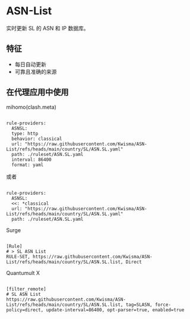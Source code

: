 
# ASN-List
    
实时更新 SL 的 ASN 和 IP 数据库。
    
## 特征
    
- 每日自动更新
- 可靠且准确的来源
    
## 在代理应用中使用
    
mihomo(clash.meta)
   
<pre><code class="language-javascript">
rule-providers:
  ASNSL:
  type: http
  behavior: classical
  url: "https://raw.githubusercontent.com/Kwisma/ASN-List/refs/heads/main/country/SL/ASN.SL.yaml"
  path: ./ruleset/ASN.SL.yaml
  interval: 86400
  format: yaml
</code></pre>

或者

<pre><code class="language-javascript">
rule-providers:
  ASNSL:
  <<: *classical
  url: "https://raw.githubusercontent.com/Kwisma/ASN-List/refs/heads/main/country/SL/ASN.SL.yaml"
  path: ./ruleset/ASN.SL.yaml
</code></pre>
    
Surge
    
<pre><code class="language-javascript">
[Rule]
# > SL ASN List
RULE-SET, https://raw.githubusercontent.com/Kwisma/ASN-List/refs/heads/main/country/SL/ASN.SL.list, Direct
</code></pre>
    
Quantumult X
    
<pre><code class="language-javascript">
[filter_remote]
# SL ASN List
https://raw.githubusercontent.com/Kwisma/ASN-List/refs/heads/main/country/SL/ASN.SL.list, tag=SLASN, force-policy=direct, update-interval=86400, opt-parser=true, enabled=true
</code></pre>
